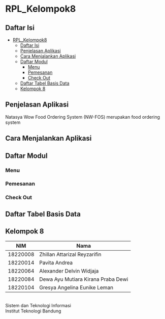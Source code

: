# RPL_Kelompok8

## Daftar Isi
- [RPL\_Kelompok8](#rpl_kelompok8)
  - [Daftar Isi](#daftar-isi)
  - [Penjelasan Aplikasi](#penjelasan-aplikasi)
  - [Cara Menjalankan Aplikasi](#cara-menjalankan-aplikasi)
  - [Daftar Modul](#daftar-modul)
    - [Menu](#menu)
    - [Pemesanan](#pemesanan)
    - [Check Out](#check-out)
  - [Daftar Tabel Basis Data](#daftar-tabel-basis-data)
  - [Kelompok 8](#kelompok-8)


## Penjelasan Aplikasi


Natasya Wow Food Ordering System (NW-FOS) merupakan food ordering system 

## Cara Menjalankan Aplikasi


## Daftar Modul

### Menu

### Pemesanan

### Check Out


## Daftar Tabel Basis Data


## Kelompok 8
| NIM      | Nama                               |
| -------- | ---------------------------------- |
| 18220008 | Zhillan Attarizal Reyzarifin       |
| 18220014 | Pavita Andrea                      |
| 18220064 | Alexander Delvin Widjaja           |
| 18220084 | Dewa Ayu Mutiara Kirana Praba Dewi |
| 18220104 | Gresya Angelina Eunike Leman       |

<br>
Sistem dan Teknologi Informasi
<br>
Institut Teknologi Bandung
